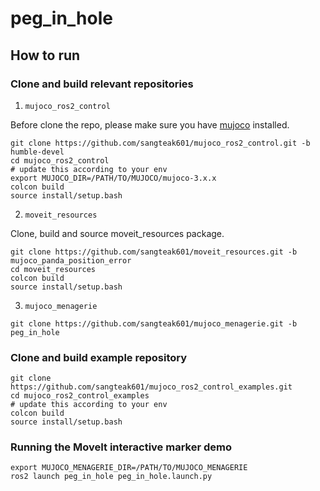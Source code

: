 # peg_in_hole

## How to run

### Clone and build relevant repositories

1. `mujoco_ros2_control`

Before clone the repo, please make sure you have [mujoco](https://github.com/google-deepmind/mujoco/releases) installed.
```
git clone https://github.com/sangteak601/mujoco_ros2_control.git -b humble-devel
cd mujoco_ros2_control
# update this according to your env
export MUJOCO_DIR=/PATH/TO/MUJOCO/mujoco-3.x.x
colcon build
source install/setup.bash
```

2. `moveit_resources`

Clone, build and source moveit_resources package.
```
git clone https://github.com/sangteak601/moveit_resources.git -b mujoco_panda_position_error
cd moveit_resources
colcon build
source install/setup.bash
```

3. `mujoco_menagerie`

```
git clone https://github.com/sangteak601/mujoco_menagerie.git -b peg_in_hole
```

### Clone and build example repository
```
git clone https://github.com/sangteak601/mujoco_ros2_control_examples.git
cd mujoco_ros2_control_examples
# update this according to your env
colcon build
source install/setup.bash
```

### Running the MoveIt interactive marker demo
```
export MUJOCO_MENAGERIE_DIR=/PATH/TO/MUJOCO_MENAGERIE
ros2 launch peg_in_hole peg_in_hole.launch.py
```